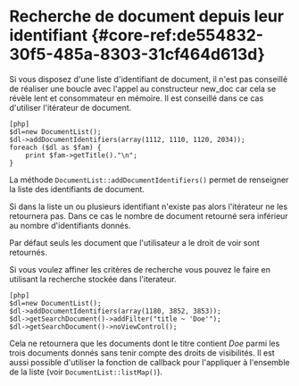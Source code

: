 # Recherche de document depuis leur identifiant {#core-ref:de554832-30f5-485a-8303-31cf464d613d}

Si vous disposez d'une liste d'identifiant de document, il n'est pas conseillé
de réaliser une boucle avec l'appel au constructeur new_doc car cela se révèle
lent et consommateur en mémoire. Il est conseillé dans ce cas d'utiliser
l'itérateur de document.

    [php]
    $dl=new DocumentList();
    $dl->addDocumentIdentifiers(array(1112, 1110, 1120, 2034));
    foreach ($dl as $fam) {
        print $fam->getTitle()."\n";
    }

La méthode `DocumentList::addDocumentIdentifiers()` permet de renseigner la
liste des identifiants de document.

Si dans la liste un ou plusieurs identifiant n'existe pas alors l'itérateur ne
les retournera pas. Dans ce cas le nombre de document retourné sera inférieur au
nombre d'identifiants donnés.

Par défaut seuls les document que l'utilisateur a le droit de voir sont
retournés.

Si vous voulez affiner les critères de recherche vous pouvez le faire en
utilisant la recherche stockée dans l'iterateur.

    [php]
    $dl=new DocumentList();
    $dl->addDocumentIdentifiers(array(1180, 3852, 3853));
    $dl->getSearchDocument()->addFilter("title ~ 'Doe'");
    $dl->getSearchDocument()->noViewControl();

Cela ne retournera que les documents dont le titre contient *Doe* parmi les
trois documents donnés sans tenir compte des droits de visibilités. Il est aussi
possible d'utiliser la fonction de callback pour l'appliquer à l'ensemble
de la liste (voir `DocumentList::listMap()`).


<!-- link -->
[searchdoc]:        #core-ref:a5216d5c-4e0f-4e3c-9553-7cbfda6b3255
[propdoc]:          #core-ref:9aa8edfa-2f2a-11e2-aaec-838a12b40353 "Liste des propriétés du document"
[layoutblock]:      #core-ref:587b563e-7371-469f-9d1e-350607056c73
[formatcollection]: #core-ref:74ce9ce4-8e4e-42ee-a0df-415eb6897a81
[pgop]:             http://www.postgresql.org/docs/9.1/static/functions.html "Opérateurs Postgresql 9.1"
[docattributs]:     #core-ref:4e167170-33ed-11e2-8134-a7f43955d6f3
[attdocid]:         #core-ref:d461d5f5-b635-47a0-944d-473c227587ab
[phpiterator]:      http://php.net/manual/fr/class.iterator.php "Interface Iterator"
[docacl]:           #core-ref:a99dcc5f-f42f-4574-bbfa-d7bb0573c95d "Droits du document"